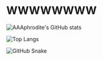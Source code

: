 # WWWWWWWW

![AAAphrodite's GitHub stats](https://github-readme-stats.vercel.app/api?username=AAAphrodite&show_icons=true&theme=radical)

![Top Langs](https://github-readme-stats.vercel.app/api/top-langs/?username=AAAphrodite&layout=compact&theme=tokyonight)

![GitHub Snake](https://github.com/AAAphrodite/AAAphrodite/blob/output/github-contribution-grid-snake.svg)
